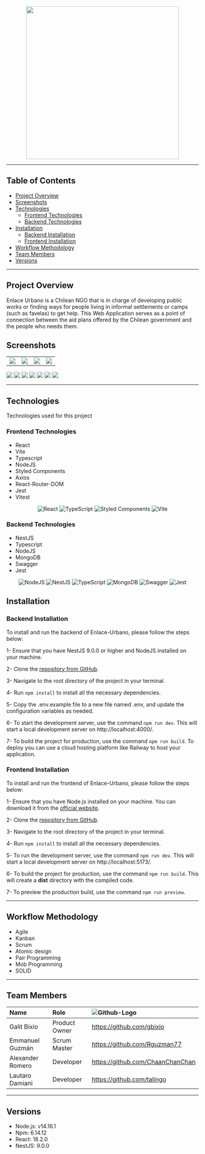 <div align="center"><img src="src/assets/readme-imgs/logoWhite.svg" width="400"/></div>

***
## Table of Contents
- [Project Overview](#project-overview)
- [Screenshots](#screenshots)
- [Technologies](#technologies)
  - [Frontend Technologies](#frontend-technologies)
  - [Backend Technologies](#backend-technologies)
- [Installation](#installation)
    - [Backend Installation](#backend-installation)
    - [Frontend Installation](#frontend-installation)
- [Workflow Methodology](#workflow-methodology)
- [Team Members](#team-members)
- [Versions](#versions)

***

## Project Overview
Enlace Urbano is a Chilean NGO that is in charge of developing public works or finding ways for people living in informal settlements or camps (such as favelas) to get help.
This Web Application serves as a point of connection between the aid plans offered by the Chilean government and the people who needs them.

## Screenshots

<table>

<tr>
<td><img src="src/assets/readme-imgs/1.png"></td>
<td><img src="src/assets/readme-imgs/2.png"></td>
<td><img src="src/assets/readme-imgs/3.png"></td>
<td><img src="src/assets/readme-imgs/4.png"></td>
</tr>
</table>
<img src="src/assets/readme-imgs/12.jpg">
<img src="src/assets/readme-imgs/11.png">
<img src="src/assets/readme-imgs/5.png">
<img src="src/assets/readme-imgs/6.png">
<img src="src/assets/readme-imgs/7.png">
<img src="src/assets/readme-imgs/9.png">
<img src="src/assets/readme-imgs/10.png">

***

## Technologies

Technologies used for this project

### Frontend Technologies
- React
- Vite
- Typescript 
- NodeJS
- Styled Components
- Axios
- React-Router-DOM
- Jest
- Vitest
<p align="center">
<img src="https://img.shields.io/badge/React-20232A?style=for-the-badge&logo=react&logoColor=61DAFB" alt="React">
<img src="https://img.shields.io/badge/TypeScript-007ACC?style=for-the-badge&logo=typescript&logoColor=white" alt="TypeScript">
<img src="https://img.shields.io/badge/styled--components-DB7093?style=for-the-badge&logo=styled-components&logoColor=white" alt="Styled Components">
<img src="https://img.shields.io/badge/Vite-B73BFE?style=for-the-badge&logo=vite&logoColor=FFD62E" alt="Vite">
</p>


### Backend Technologies
- NestJS
- Typescript
- NodeJS
- MongoDB
- Swagger
- Jest
<p align="center">
<img src="https://img.shields.io/badge/node.js-6DA55F?style=for-the-badge&logo=node.js&logoColor=white" alt="NodeJS">
<img src="https://img.shields.io/badge/nestjs-%23E0234E.svg?style=for-the-badge&logo=nestjs&logoColor=white" alt="NestJS">
<img src="https://img.shields.io/badge/TypeScript-007ACC?style=for-the-badge&logo=typescript&logoColor=white" alt="TypeScript">
<img src="https://img.shields.io/badge/MongoDB-%234ea94b.svg?style=for-the-badge&logo=mongodb&logoColor=white" alt="MongoDB">
<img src="https://img.shields.io/badge/-Swagger-%23Clojure?style=for-the-badge&logo=swagger&logoColor=white" alt="Swagger">
<img src="https://img.shields.io/badge/Jest-C21325?style=for-the-badge&logo=jest&logoColor=white" alt="Jest">
</p>

## Installation

### Backend Installation

To install and run the backend of Enlace-Urbano, please follow the steps below:

1- Ensure that you have NestJS 9.0.0 or higher and NodeJS installed on your machine.

2- Clone the [repository from GitHub](https://github.com/Enlace-Urbano/enlace-urbano-back).

3- Navigate to the root directory of the project in your terminal.

4- Run `npm install` to install all the necessary dependencies.

5- Copy the .env.example file to a new file named .env, and update the configuration variables as needed.

6- To start the development server, use the command `npm run dev`. This will start a local development server on http://localhost:4000/.

7- To build the project for production, use the command `npm run build`. To deploy you can use a cloud hosting platform like Railway to host your application.

### Frontend Installation

To install and run the frontend of Enlace-Urbano, please follow the steps below:

1- Ensure that you have Node.js installed on your machine. You can download it from the [official website](https://nodejs.org/en/download/).

2- Clone the [repository from GitHub](https://github.com/Enlace-Urbano/enlace-urbano-front).

3- Navigate to the root directory of the project in your terminal.

4- Run `npm install` to install all the necessary dependencies.

5- To run the development server, use the command `npm run dev`. This will start a local development server on http://localhost:5173/.

6- To build the project for production, use the command `npm run build`. This will create a **dist** directory with the compiled code.

7- To preview the production build, use the command `npm run preview`.

***

## Workflow Methodology
- Agile
- Kanban
- Scrum
- Atomic design
- Pair Programming
- Mob Programming
- SOLID

***

## Team Members

| Name | Role | <img src="https://img.shields.io/badge/github-%23121011.svg?style=for-the-badge&logo=github&logoColor=white" alt="Github-Logo"> |
| :--- | :--- | :--- |
| Galit Bixio |  Product Owner | https://github.com/gbixio |
| Emmanuel Guzmán | Scrum Master | https://github.com/Rguzman77 |
| Alexander Romero | Developer | https://github.com/ChaanChanChan |
| Lautaro Damiani | Developer | https://github.com/talingo |

***
## Versions

- Node.js: v14.16.1
- Npm: 6.14.12
- React: 18.2.0
- NestJS: 9.0.0
